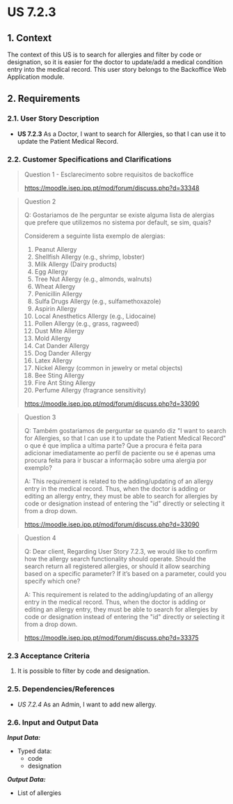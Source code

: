 # US 7.2.3

## 1. Context

The context of this US is to search for allergies and filter by code or designation, so it is easier for the doctor to update/add a medical condition entry into the medical record.
This user story belongs to the Backoffice Web Application module.

## 2. Requirements

### 2.1. User Story Description

- **US 7.2.3** As a Doctor, I want to search for Allergies, so that I can use it to update the Patient Medical Record.

### 2.2. Customer Specifications and Clarifications

> Question 1 - Esclarecimento sobre requisitos de backoffice
>
> https://moodle.isep.ipp.pt/mod/forum/discuss.php?d=33348

> Question 2
>
> Q: Gostariamos de lhe perguntar se existe alguma lista de alergias que prefere que utilizemos no sistema por default, se sim, quais?
>
> Considerem a seguinte lista exemplo de alergias:
> 1. Peanut Allergy
> 2. Shellfish Allergy (e.g., shrimp, lobster)
> 3. Milk Allergy (Dairy products)
> 4. Egg Allergy
> 5. Tree Nut Allergy (e.g., almonds, walnuts)
> 6. Wheat Allergy
> 7. Penicillin Allergy
> 8. Sulfa Drugs Allergy (e.g., sulfamethoxazole)
> 9. Aspirin Allergy
> 10. Local Anesthetics Allergy (e.g., Lidocaine)
> 11. Pollen Allergy (e.g., grass, ragweed)
> 12. Dust Mite Allergy
> 13. Mold Allergy
> 14. Cat Dander Allergy
> 15. Dog Dander Allergy
> 16. Latex Allergy
> 17. Nickel Allergy (common in jewelry or metal objects)
> 18. Bee Sting Allergy
> 19. Fire Ant Sting Allergy
> 20. Perfume Allergy (fragrance sensitivity)
>
> https://moodle.isep.ipp.pt/mod/forum/discuss.php?d=33090

> Question 3
>
> Q: Também gostariamos de perguntar se quando diz "I want to search for Allergies, so that I can use it to update the Patient Medical Record" o que é que implica a ultima parte? Que a procura é feita para adicionar imediatamente ao perfil de paciente ou se é apenas uma procura feita para ir buscar a informação sobre uma alergia por exemplo?
>
> A: This requirement is related to the adding/updating of an allergy entry in the medical record. Thus, when the doctor is adding or editing an allergy entry, they must be able to search for allergies by code or designation instead of entering the "id" directly or selecting it from a drop down.
>
> https://moodle.isep.ipp.pt/mod/forum/discuss.php?d=33090

> Question 4
> 
> Q: Dear client, Regarding User Story 7.2.3, we would like to confirm how the allergy search functionality should operate. Should the search return all registered allergies, or should it allow searching based on a specific parameter? If it’s based on a parameter, could you specify which one?
>
> A: This requirement is related to the adding/updating of an allergy entry in the medical record. Thus, when the doctor is adding or editing an allergy entry, they must be able to search for allergies by code or designation instead of entering the "id" directly or selecting it from a drop down.
> 
> https://moodle.isep.ipp.pt/mod/forum/discuss.php?d=33375

### 2.3 Acceptance Criteria

1. It is possible to filter by code and designation.

### 2.5. Dependencies/References

* *US 7.2.4* As an Admin, I want to add new allergy.

### 2.6. Input and Output Data

***Input Data:***
* Typed data:
    * code
    * designation

***Output Data:***
* List of allergies

